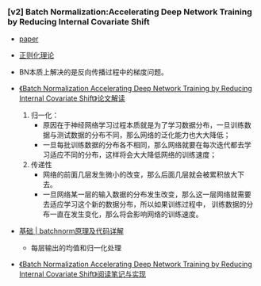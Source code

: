 ### [v2] Batch Normalization:Accelerating Deep Network Training by Reducing Internal Covariate Shift

* [paper](paper/21.02-00-2015-Batch%20Normalization%20Accelerating%20Deep%20Network%20Training%20by%20Reducing%20Internal%20Covariate%20Shift.pdf)
  
* [正则化理论]( https://github.com/jiye-ML/DeepLearning-study/13.12-00-batch-normalization.git)
  
* BN本质上解决的是反向传播过程中的梯度问题。
  

  
* [《Batch Normalization Accelerating Deep Network Training by Reducing Internal Covariate Shift》论文解读](https://www.cnblogs.com/dmzhuo/p/5889157.html)
  
    1. 归一化：
        * 原因在于神经网络学习过程本质就是为了学习数据分布，一旦训练数据与测试数据的分布不同，那么网络的泛化能力也大大降低；
        * 一旦每批训练数据的分布各不相同，那么网络就要在每次迭代都去学习适应不同的分布，这样将会大大降低网络的训练速度；
    2. 传递性
        * 网络的前面几层发生微小的改变，那么后面几层就会被累积放大下去。
        * 一旦网络某一层的输入数据的分布发生改变，那么这一层网络就需要去适应学习这个新的数据分布，所以如果训练过程中，
        训练数据的分布一直在发生变化，那么将会影响网络的训练速度。
    
* [基础 | batchnorm原理及代码详解](https://blog.csdn.net/qq_25737169/article/details/79048516)
  
    * 每层输出的均值和归一化处理





* [《Batch Normalization Accelerating Deep Network Training by Reducing Internal Covariate Shift》阅读笔记与实现]( https://blog.csdn.net/happynear/article/details/44238541 )